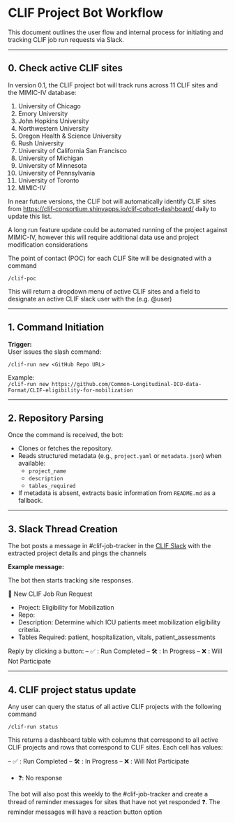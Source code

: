 # CLIF Project Bot Workflow

This document outlines the user flow and internal process for initiating and tracking CLIF job run requests via Slack.

---
## 0. Check active CLIF sites

In version 0.1, the CLIF project bot will track runs across 11 CLIF sites and the MIMIC-IV database:

1. University of Chicago
2. Emory University
3. John Hopkins University
4. Northwestern University
5. Oregon Health & Science University
6. Rush University
7. University of California San Francisco
8. University of Michigan
9. University of Minnesota
10. University of Pennsylvania
11. University of Toronto
12. MIMIC-IV

In near future versions, the CLIF bot will automatically identify CLIF sites from https://clif-consortium.shinyapps.io/clif-cohort-dashboard/ daily to update this list.

A long run feature update could be automated running of the project against MIMIC-IV, however this will require additional data use and project modification considerations

The point of contact (POC) for each CLIF Site will be designated with a command

`/clif-poc`

This will return a dropdown menu of active CLIF sites and a field to designate an active CLIF slack user with the (e.g. @user) 

---

## 1. Command Initiation

**Trigger:**  
User issues the slash command:

`/clif-run new <GitHub Repo URL>`

Example:  
`/clif-run new https://github.com/Common-Longitudinal-ICU-data-Format/CLIF-eligibility-for-mobilization`

---

## 2. Repository Parsing

Once the command is received, the bot:

- Clones or fetches the repository.
- Reads structured metadata (e.g., `project.yaml` or `metadata.json`) when available:
  - `project_name`
  - `description`
  - `tables_required`
- If metadata is absent, extracts basic information from `README.md` as a fallback.

---

## 3. Slack Thread Creation

The bot posts a message in #clif-job-tracker in the [CLIF Slack](clifworld.slack.com) with the extracted project details and pings the channels

**Example message:**

The bot then starts tracking site responses.

📢 New CLIF Job Run Request

- Project: Eligibility for Mobilization
- Repo: <GitHub Repo URL>
- Description: Determine which ICU patients meet mobilization eligibility criteria.
- Tables Required: patient, hospitalization, vitals, patient_assessments

Reply by clicking a button:
– ✅ : Run Completed
– 🛠 : In Progress
– ❌ : Will Not Participate

---

## 4. CLIF project status update

Any user can query the status of all active CLIF projects with the following command

`/clif-run status`

This returns a dashboard table with columns that correspond to all active CLIF projects and rows that correspond to CLIF sites. Each cell has values:

– ✅ : Run Completed
– 🛠 : In Progress
– ❌ : Will Not Participate
- ❓: No response

The bot will also post this weekly to the #clif-job-tracker and create a thread of reminder messages for sites that have not yet responded ❓. The reminder messages will have a reaction button option


